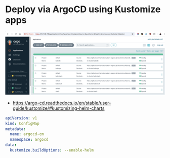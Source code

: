 # Deploy via ArgoCD using Kustomize apps

<img src="/argocd/kustomize/argocd-kustomize-app.png">

- https://argo-cd.readthedocs.io/en/stable/user-guide/kustomize/#kustomizing-helm-charts

```yaml
apiVersion: v1
kind: ConfigMap
metadata:
  name: argocd-cm
  namespace: argocd
data:
  kustomize.buildOptions: --enable-helm
```
